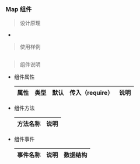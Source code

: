 ### Map 组件

> 设计原理

-

> 使用样例

```html
```

> 组件说明

- 组件属性

  | 属性   |  类型  | 默认 | 传入（require） | 说明                            |
  | :----- | :----: | :--: | :-------------: | :------------------------------ |

- 组件方法

  | 方法名称 | 说明 |
  | :------- | :--- |


* 组件事件

  | 事件名称 | 说明                 | 数据结构 |
  | :------- | :------------------- | :------- |

